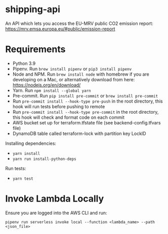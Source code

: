 # shipping-api

An API which lets you access the EU-MRV public CO2 emission report: https://mrv.emsa.europa.eu/#public/emission-report

# Requirements

- Python 3.9
- Pipenv. Run `brew install pipenv` or `pip3 install pipenv`
- Node and NPM. Run `brew install node` with homebrew if you are developing on a Mac, or alternatively download from here: https://nodejs.org/en/download/
- Yarn. Run `npm install --global yarn`
- Pre-commit. Run `pip install pre-commit` or `brew install pre-commit`
- Run `pre-commit install --hook-type pre-push` in the root directory, this hook will run tests before pushing to remote
- Run `pre-commit install --hook-type pre-commit` in the root directory, this hook will check and format code on each commit
- AWS bucket set up for terraform.tfstate file (see backend-config.tfvars file)
- DynamoDB table called terraform-lock with partition key LockID

Installing dependencies:

- `yarn install`
- `yarn run install-python-deps`

Run tests:

- `yarn test`

# Invoke Lambda Locally

Ensure you are logged into the AWS CLI and run:

`pipenv run serverless invoke local --function <lambda_name> --path <json_file>`
